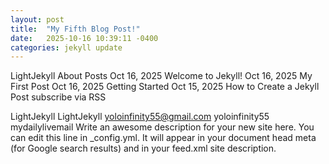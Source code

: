```yaml
---
layout: post
title:  "My Fifth Blog Post!"
date:   2025-10-16 10:39:11 -0400
categories: jekyll update
---
```


LightJekyll
About
Posts
Oct 16, 2025
Welcome to Jekyll!
Oct 16, 2025
My First Post
Oct 16, 2025
Getting Started
Oct 15, 2025
How to Create a Jekyll Post
subscribe via RSS

LightJekyll
LightJekyll
yoloinfinity55@gmail.com
 yoloinfinity55
 mydailylivemail
Write an awesome description for your new site here. You can edit this line in _config.yml. It will appear in your document head meta (for Google search results) and in your feed.xml site description.


